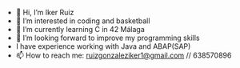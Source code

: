 - 👋 Hi, I’m Iker Ruiz
- 👀 I’m interested in coding and basketball
- 🌱 I’m currently learning C in 42 Málaga
- 💞️ I’m looking forward to improve my programming skills
- I have experience working with Java and ABAP(SAP)
- 📫 How to reach me: ruizgonzaleziker1@gmail.com // 638570896


